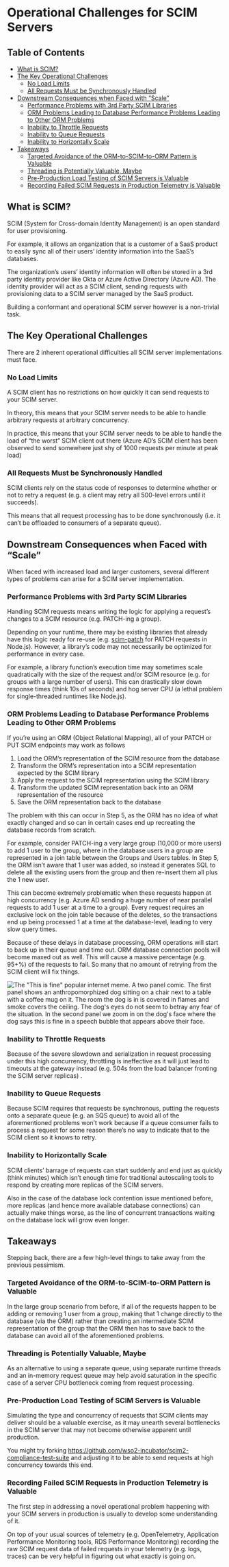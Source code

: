 # Operational Challenges for SCIM Servers 

## Table of Contents


- [What is SCIM?](#what-is-scim)
- [The Key Operational Challenges](#the-key-operational-challenges)
  * [No Load Limits](#no-load-limits)
  * [All Requests Must be Synchronously Handled](#all-requests-must-be-synchronously-handled)
- [Downstream Consequences when Faced with “Scale”](#downstream-consequences-when-faced-with-scale)
  * [Performance Problems with 3rd Party SCIM Libraries](#performance-problems-with-3rd-party-scim-libraries)
  * [ORM Problems Leading to Database Performance Problems Leading to Other ORM Problems](#orm-problems-leading-to-database-performance-problems-leading-to-other-orm-problems)
  * [Inability to Throttle Requests](#inability-to-throttle-requests)
  * [Inability to Queue Requests](#inability-to-queue-requests)
  * [Inability to Horizontally Scale](#inability-to-horizontally-scale)
- [Takeaways](#takeaways)
  * [Targeted Avoidance of the ORM-to-SCIM-to-ORM Pattern is Valuable](#targeted-avoidance-of-the-orm-to-scim-to-orm-pattern-is-valuable)
  * [Threading is Potentially Valuable, Maybe](#threading-is-potentially-valuable-maybe)
  * [Pre-Production Load Testing of SCIM Servers is Valuable](#pre-production-load-testing-of-scim-servers-is-valuable)
  * [Recording Failed SCIM Requests in Production Telemetry is Valuable](#recording-failed-scim-requests-in-production-telemetry-is-valuable)

## What is SCIM?

SCIM (System for Cross-domain Identity Management) is an open standard for user provisioning.

For example, it allows an organization that is a customer of a SaaS product to easily sync all of their users’ identity information into the SaaS’s databases.

The organization’s users’ identity information will often be stored in a 3rd party identity provider like Okta or Azure Active Directory (Azure AD). The identity provider will act as a SCIM client, sending requests with provisioning data to a SCIM server managed by the SaaS product.

Building a conformant and operational SCIM server however is a non-trivial task.

## The Key Operational Challenges

There are 2 inherent operational difficulties all SCIM server implementations must face.

### No Load Limits

A SCIM client has no restrictions on how quickly it can send requests to your SCIM server.

In theory, this means that your SCIM server needs to be able to handle arbitrary requests at arbitrary concurrency.

In practice, this means that your SCIM server needs to be able to handle the load of “the worst” SCIM client out there (Azure AD’s SCIM client has been observed to send somewhere just shy of 1000 requests per minute at peak load)

### All Requests Must be Synchronously Handled

SCIM clients rely on the status code of responses to determine whether or not to retry a request (e.g. a client may retry all 500-level errors until it succeeds).

This means that all request processing has to be done synchronously (i.e. it can’t be offloaded to consumers of a separate queue).

## Downstream Consequences when Faced with “Scale”

When faced with increased load and larger customers, several different types of problems can arise for a SCIM server implementation.

### Performance Problems with 3rd Party SCIM Libraries

Handling SCIM requests means writing the logic for applying a request’s changes to a SCIM resource (e.g. PATCH-ing a group).

Depending on your runtime, there may be existing libraries that already have this logic ready for re-use (e.g. [scim-patch](https://www.npmjs.com/package/scim-patch) for PATCH requests in Node.js). However, a library’s code may not necessarily be optimized for performance in every case. 

For example, a library function’s execution time may sometimes scale quadratically with the size of the request and/or SCIM resource (e.g. for groups with a large number of users). This can drastically slow down response times (think 10s of seconds) and hog server CPU (a lethal problem for single-threaded runtimes like Node.js).

### ORM Problems Leading to Database Performance Problems Leading to Other ORM Problems

If you’re using an ORM (Object Relational Mapping), all of your PATCH or PUT SCIM endpoints may work as follows

1. Load the ORM’s representation of the SCIM resource from the database
2. Transform the ORM’s representation into a SCIM representation expected by the SCIM library
3. Apply the request to the SCIM representation using the SCIM library
4. Transform the updated SCIM representation back into an ORM representation of the resource
5. Save the ORM representation back to the database

The problem with this can occur in Step 5, as the ORM has no idea of what exactly changed and so can in certain cases end up recreating the database records from scratch.

For example, consider PATCH-ing a very large group (10,000 or more users) to add 1 user to the group, where in the database users in a group are represented in a join table between the Groups and Users tables.  In Step 5, the ORM isn’t aware that 1 user was added, so instead it generates SQL to delete all the existing users from the group and then re-insert them all plus the 1 new user.

This can become extremely problematic when these requests happen at high concurrency (e.g. Azure AD sending a huge number of near parallel requests to add 1 user at a time to a group). Every request requires an exclusive lock on the join table because of the deletes, so the transactions end up being processed 1 at a time at the database-level, leading to very slow query times.

Because of these delays in database processing, ORM operations will start to back up in their queue and time out. ORM database connection pools will become maxed out as well. This will cause a massive percentage (e.g. 95+%) of the requests to fail. So many that no amount of retrying from the SCIM client will fix things.

![The "This is fine" popular internet meme. A two panel comic. The first panel shows an anthropomorphized dog sitting on a chair next to a table with a coffee mug on it. The room the dog is in is covered in flames and smoke covers the ceiling. The dog's eyes do not seem to betray any fear of the situation. In the second panel we zoom in on the dog's face where the dog says this is fine in a speech bubble that appears above their face. ](https://dev-to-uploads.s3.amazonaws.com/uploads/articles/bqsy0rh0iv3xzb5m7gqp.jpg)

### Inability to Throttle Requests

Because of the severe slowdown and serialization in request processing under this high concurrency, throttling is ineffective as it will just lead to timeouts at the gateway instead (e.g. 504s from the load balancer fronting the SCIM server replicas) .

### Inability to Queue Requests

Because SCIM requires that requests be synchronous, putting the requests onto a separate queue (e.g. an SQS queue) to avoid all of the aforementioned problems won’t work because if a queue consumer fails to process a request for some reason there’s no way to indicate that to the SCIM client so it knows to retry.

### Inability to Horizontally Scale

SCIM clients’ barrage of requests can start suddenly and end just as quickly (think minutes) which isn’t enough time for traditional autoscaling tools to respond by creating more replicas of the SCIM servers.

Also in the case of the database lock contention issue mentioned before, more replicas (and hence more available database connections) can actually make things worse, as the line of concurrent transactions waiting on the database lock will grow even longer.

## Takeaways

Stepping back, there are a few high-level things to take away from the previous pessimism. 

### Targeted Avoidance of the ORM-to-SCIM-to-ORM Pattern is Valuable

In the large group scenario from before, if all of the requests happen to be adding or removing 1 user from a group, making that 1 change directly to the database (via the ORM) rather than creating an intermediate SCIM representation of the group that the ORM then has to save back to the database can avoid all of the aforementioned problems.

### Threading is Potentially Valuable, Maybe

As an alternative to using a separate queue, using separate runtime threads and an in-memory request queue may help avoid saturation in the specific case of a server CPU bottleneck coming from request processing.

### Pre-Production Load Testing of SCIM Servers is Valuable

Simulating the type and concurrency of requests that SCIM clients may deliver should be a valuable exercise, as it may unearth several bottlenecks in the SCIM server that may not become otherwise apparent until production.

You might try forking https://github.com/wso2-incubator/scim2-compliance-test-suite and adjusting it to be able to send requests at high concurrency towards this end.

### Recording Failed SCIM Requests in Production Telemetry is Valuable

The first step in addressing a novel operational problem happening with your SCIM servers in production is usually to develop some understanding of it. 

On top of your usual sources of telemetry (e.g. OpenTelemetry, Application Performance Monitoring tools, RDS Performance Monitoring) recording the raw SCIM request data of failed requests in your telemetry (e.g. logs, traces) can be very helpful in figuring out what exactly is going on.